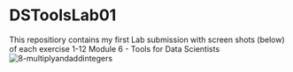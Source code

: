 # DSToolsLab01
This repositiory contains my first Lab submission with screen shots (below) of each exercise 1-12
Module 6 - Tools for Data Scientists
![8-multiplyandaddintegers](https://github.com/user-attachments/assets/d3526120-78ac-4e08-aa33-c27d20a9d8b5)
